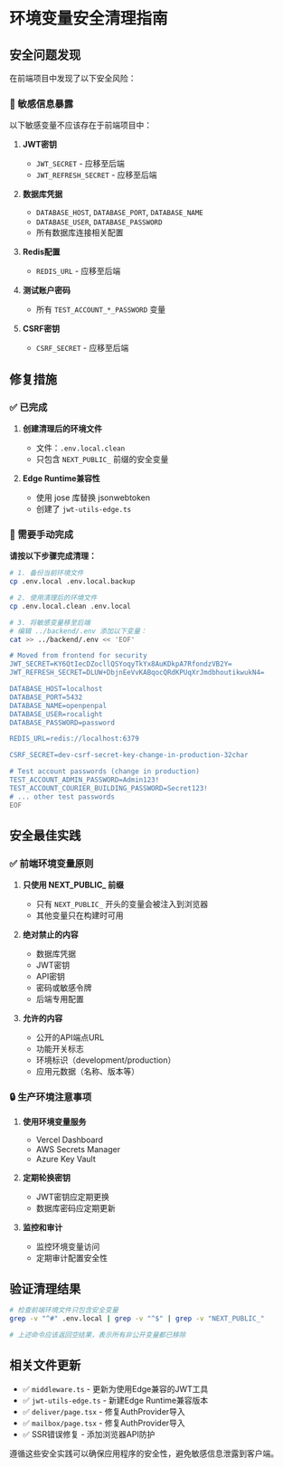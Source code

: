 # 环境变量安全清理指南

## 安全问题发现

在前端项目中发现了以下安全风险：

### 🔴 敏感信息暴露

以下敏感变量不应该存在于前端项目中：

1. **JWT密钥**
   - `JWT_SECRET` - 应移至后端
   - `JWT_REFRESH_SECRET` - 应移至后端

2. **数据库凭据**
   - `DATABASE_HOST`, `DATABASE_PORT`, `DATABASE_NAME`
   - `DATABASE_USER`, `DATABASE_PASSWORD`
   - 所有数据库连接相关配置

3. **Redis配置**
   - `REDIS_URL` - 应移至后端

4. **测试账户密码**
   - 所有 `TEST_ACCOUNT_*_PASSWORD` 变量

5. **CSRF密钥**
   - `CSRF_SECRET` - 应移至后端

## 修复措施

### ✅ 已完成

1. **创建清理后的环境文件**
   - 文件：`.env.local.clean`
   - 只包含 `NEXT_PUBLIC_` 前缀的安全变量

2. **Edge Runtime兼容性**
   - 使用 jose 库替换 jsonwebtoken
   - 创建了 `jwt-utils-edge.ts`

### 🔧 需要手动完成

**请按以下步骤完成清理：**

```bash
# 1. 备份当前环境文件
cp .env.local .env.local.backup

# 2. 使用清理后的环境文件
cp .env.local.clean .env.local

# 3. 将敏感变量移至后端
# 编辑 ../backend/.env 添加以下变量：
cat >> ../backend/.env << 'EOF'

# Moved from frontend for security
JWT_SECRET=KY6QtIecDZocllQSYoqyTkYx8AuKDkpA7RfondzVB2Y=
JWT_REFRESH_SECRET=DLUW+DbjnEeVvKABqocQRdKPUqXrJmdbhoutikwukN4=

DATABASE_HOST=localhost
DATABASE_PORT=5432
DATABASE_NAME=openpenpal
DATABASE_USER=rocalight
DATABASE_PASSWORD=password

REDIS_URL=redis://localhost:6379

CSRF_SECRET=dev-csrf-secret-key-change-in-production-32char

# Test account passwords (change in production)
TEST_ACCOUNT_ADMIN_PASSWORD=Admin123!
TEST_ACCOUNT_COURIER_BUILDING_PASSWORD=Secret123!
# ... other test passwords
EOF
```

## 安全最佳实践

### ✅ 前端环境变量原则

1. **只使用 NEXT_PUBLIC_ 前缀**
   - 只有 `NEXT_PUBLIC_` 开头的变量会被注入到浏览器
   - 其他变量只在构建时可用

2. **绝对禁止的内容**
   - 数据库凭据
   - JWT密钥
   - API密钥
   - 密码或敏感令牌
   - 后端专用配置

3. **允许的内容**
   - 公开的API端点URL
   - 功能开关标志
   - 环境标识（development/production）
   - 应用元数据（名称、版本等）

### 🔒 生产环境注意事项

1. **使用环境变量服务**
   - Vercel Dashboard
   - AWS Secrets Manager
   - Azure Key Vault

2. **定期轮换密钥**
   - JWT密钥应定期更换
   - 数据库密码应定期更新

3. **监控和审计**
   - 监控环境变量访问
   - 定期审计配置安全性

## 验证清理结果

```bash
# 检查前端环境文件只包含安全变量
grep -v "^#" .env.local | grep -v "^$" | grep -v "NEXT_PUBLIC_"

# 上述命令应该返回空结果，表示所有非公开变量都已移除
```

## 相关文件更新

- ✅ `middleware.ts` - 更新为使用Edge兼容的JWT工具
- ✅ `jwt-utils-edge.ts` - 新建Edge Runtime兼容版本
- ✅ `deliver/page.tsx` - 修复AuthProvider导入
- ✅ `mailbox/page.tsx` - 修复AuthProvider导入
- ✅ SSR错误修复 - 添加浏览器API防护

遵循这些安全实践可以确保应用程序的安全性，避免敏感信息泄露到客户端。